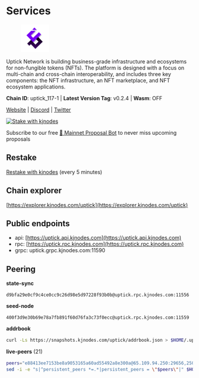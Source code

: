# Services

<figure><img src="https://raw.githubusercontent.com/kj89/cosmos-images/main/logos/uptick.png" alt=""><figcaption></figcaption></figure>

Uptick Network is building business-grade infrastructure and  ecosystems for non-fungible tokens (NFTs). The platform is  designed with a focus on multi-chain and cross-chain interoperability,  and includes three key components: the NFT infrastructure, an NFT  marketplace, and NFT ecosystem applications.

**Chain ID**: uptick_117-1 | **Latest Version Tag**: v0.2.4 | **Wasm**: OFF

[Website](https://uptick.network) | [Discord](https://discord.gg/UzeHS7fu5H) | [Twitter](https://twitter.com/uptickproject)

[![Stake with kjnodes](https://i.ibb.co/cr44Q8j/button-stake-with-kjnodes.png)](https://restake.app/uptick/uptickvaloper1jqpaf0vgzlxvjx5meq8huweuv2nguqe20seefq)

Subscribe to our free [🤖 Mainnet Proposal Bot](https://t.me/kjnodes_proposal_bot) to never miss upcoming proposals

## Restake

[Restake with kjnodes](https://restake.app/uptick/uptickvaloper1jqpaf0vgzlxvjx5meq8huweuv2nguqe20seefq) (every 5 minutes)
## Chain explorer
[https://explorer.kjnodes.com/uptick](https://explorer.kjnodes.com/uptick)

## Public endpoints

* api: [https://uptick.api.kjnodes.com](https://uptick.api.kjnodes.com)
* rpc: [https://uptick.rpc.kjnodes.com](https://uptick.rpc.kjnodes.com)
* grpc: uptick.grpc.kjnodes.com:11590

## Peering

**state-sync**

```text
d9bfa29e0cf9c4ce0cc9c26d98e5d97228f93b0b@uptick.rpc.kjnodes.com:11556
```

**seed-node**

```text
400f3d9e30b69e78a7fb891f60d76fa3c73f0ecc@uptick.rpc.kjnodes.com:11559
```

**addrbook**
```bash
curl -Ls https://snapshots.kjnodes.com/uptick/addrbook.json > $HOME/.uptickd/config/addrbook.json
```

**live-peers** (21)
```bash
peers="e88413ee7153be8a9053165a60ad55492a8e300a@65.109.94.250:29656,250c98d4975ae9a12ed7dfcd5a7cf76b470e49a6@65.21.108.180:26656,038aca614e49ec4e5e3a06c875976a94c478cb09@65.108.195.29:21656,90c0c03d27e5b4354bffb709d28340f2657ca1c7@138.201.121.185:26679,29269b318b35005b4ac39d010cbc3c41a5ab0833@185.144.99.33:26656,f05733da50967e3955e11665b1901d36291dfaee@65.108.195.30:21656,ffd85619e0baed6ad09eec1e9c1651ded8e00b3b@82.165.186.119:26656,78017b785ef1f781a1f4090f9ecf4adb2b476ab9@217.197.117.53:36656,755c376ec8df0c6fce6d3e28f3d9054de4fe456f@81.30.157.35:17656,34d86f3a8dfce7d8b615563c587433c65792f104@185.219.142.221:15656,4914c40a9441895f355c600f38ed94756782ab99@146.59.81.204:27856,f2710fe78495a0645b690dbf9296b5d62bc2a39f@148.113.6.229:20456,81ccbba5cba98cf89bcca74f271380b53afed4c4@154.26.130.207:27656,e71bae28852a0b603f7360ec17fe91e7f065f324@142.132.253.112:35656,0720f8f6cd1f1bf1c9549cdb10b920a1583d7675@182.253.224.66:10656,632c2362378546ab77883077861f38405c378d06@104.194.8.68:60556,b2bcb66f270153791b19e16ff23ddfec096f7097@142.132.202.50:41656,d9bfa29e0cf9c4ce0cc9c26d98e5d97228f93b0b@65.109.88.38:11556,cf94f8a5060fc7078ba50d2de277a9b787ee6e30@18.217.244.254:26656,46900f4eb164f31967963544e4d9e7aac0d08a08@107.155.125.186:15656,f97a75fb69d3a5fe893dca7c8d238ccc0bd66a8f@142.132.148.140:6969"
sed -i -e "s|^persistent_peers *=.*|persistent_peers = \"$peers\"|" $HOME/.uptickd/config/config.toml
```
